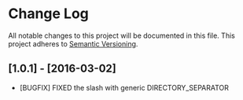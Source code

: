 # Change Log
All notable changes to this project will be documented in this file.
This project adheres to [Semantic Versioning](http://semver.org/).

## [1.0.1] - [2016-03-02]
- [BUGFIX] FIXED the slash with generic DIRECTORY_SEPARATOR